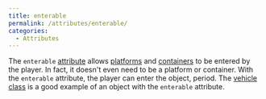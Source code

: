 ```yaml
---
title: enterable
permalink: /attributes/enterable/
categories: 
  - Attributes
---
```


The `enterable` [attribute](attribute) allows
[platforms](platforms) and
[containers](containers) to be entered by the player. In
fact, it doesn't even need to be a platform or container. With the
`enterable` attribute, the player can enter the object, period. The
[vehicle class](vehicles) is a good example of an object with
the `enterable` attribute.
